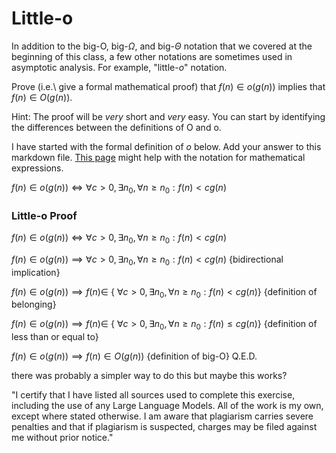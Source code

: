 # Little-o

In addition to the big-O, big-$\Omega$, and big-$\Theta$ notation that
we covered at the beginning of this class, a few other notations are sometimes
used in asymptotic analysis.  For example, "little-$o$" notation.

Prove (i.e.\ give a formal mathematical proof) that $f(n)\in o(g(n))$ implies
that $f(n)\in O(g(n))$.

Hint: The proof will be *very* short and *very* easy. You can start by
identifying the differences between the definitions of O and o.

I have started with the formal definition of $o$ below. Add your answer to this
markdown file. [This
page](https://docs.github.com/en/get-started/writing-on-github/working-with-advanced-formatting/writing-mathematical-expressions)
might help with the notation for mathematical expressions.

$f(n)\in o(g(n)) \iff \forall c>0, \exists n_0, \forall n\ge n_0: f(n) < c g(n)$

### Little-o Proof

$f(n)\in o(g(n)) \iff  \forall c>0, \exists n_0, \forall n\ge n_0: f(n) < c g(n)$

$f(n)\in o(g(n)) \implies  \forall c>0, \exists n_0, \forall n\ge n_0: f(n) < c g(n)$ {bidirectional implication}

$f(n)\in o(g(n)) \implies f(n)\in$ { $\forall c>0, \exists n_0, \forall n\ge n_0: f(n) < c g(n)$} {definition of belonging}

$f(n)\in o(g(n)) \implies f(n)\in$ { $\forall c>0, \exists n_0, \forall n\ge n_0: f(n) \le c g(n)$} {definition of less than or equal to}

$f(n)\in o(g(n)) \implies f(n)\in O(g(n))$ {definition of big-O} Q.E.D.

there was probably a simpler way to do this but maybe this works?


"I certify that I have listed all sources used to complete this exercise,
including the use of any Large Language Models. All of the work is my own, except
where stated otherwise. I am aware that plagiarism carries severe penalties and
that if plagiarism is suspected, charges may be filed against me without prior
notice."